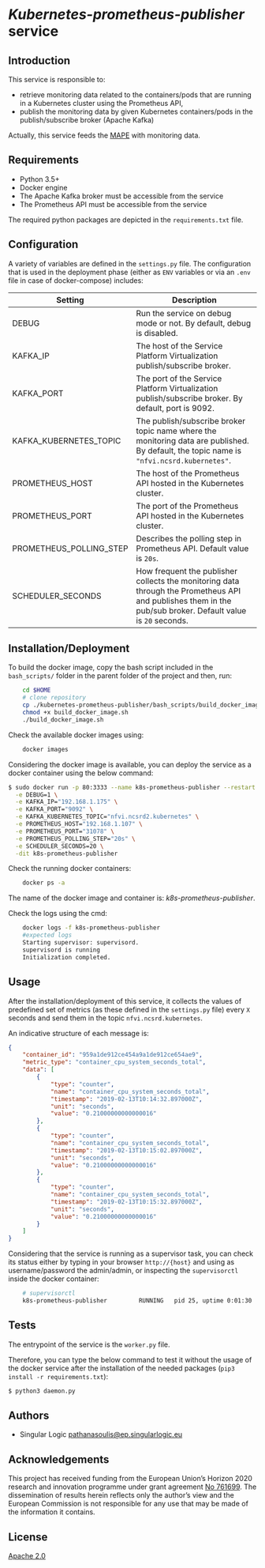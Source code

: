 # *Kubernetes-prometheus-publisher* service

## Introduction
This service is responsible to:
- retrieve monitoring data related to the containers/pods that are running in a Kubernetes cluster using the Prometheus API,
- publish the monitoring data by given Kubernetes containers/pods in the publish/subscribe broker (Apache Kafka)

Actually, this service feeds the [MAPE](https://github.com/5g-media/mape) with monitoring data.

## Requirements
- Python 3.5+
- Docker engine
- The Apache Kafka broker must be accessible from the service
- The Prometheus API must be accessible from the service

The required python packages are depicted in the `requirements.txt` file. 

## Configuration

A variety of variables are defined in the `settings.py`  file. The configuration that is used in the deployment phase (either as `ENV` variables or via an `.env` file in case of docker-compose) includes:

| **Setting** | **Description** |
| --- | --- |
| DEBUG | Run the service on debug mode or not. By default, debug is disabled. |
| KAFKA_IP | The host of the Service Platform Virtualization publish/subscribe broker. |
| KAFKA_PORT | The port of the Service Platform Virtualization publish/subscribe broker. By default, port is 9092. |
| KAFKA_KUBERNETES_TOPIC | The publish/subscribe broker topic name where the monitoring data are published. By default, the topic name is `"nfvi.ncsrd.kubernetes"`. | 
| PROMETHEUS_HOST | The host of the Prometheus API hosted in the Kubernetes cluster. | 
| PROMETHEUS_PORT | The port of the Prometheus API hosted in the Kubernetes cluster. | 
| PROMETHEUS_POLLING_STEP | Describes the polling step in Prometheus API. Default value is `20s`. | 
| SCHEDULER_SECONDS | How frequent the publisher collects the monitoring data through the Prometheus API and publishes them in the pub/sub broker. Default value is `20` seconds. | 

## Installation/Deployment

To build the docker image, copy the bash script included in the `bash_scripts/` folder in the parent folder of the project and then, run:
```bash
    cd $HOME
    # clone repository
    cp ./kubernetes-prometheus-publisher/bash_scripts/build_docker_image.sh .
    chmod +x build_docker_image.sh
    ./build_docker_image.sh
```

Check the available docker images using:
```bash
    docker images
```

Considering the docker image is available, you can deploy the service as a docker container using the below command:
```bash
$ sudo docker run -p 80:3333 --name k8s-prometheus-publisher --restart always \
  -e DEBUG=1 \
  -e KAFKA_IP="192.168.1.175" \
  -e KAFKA_PORT="9092" \
  -e KAFKA_KUBERNETES_TOPIC="nfvi.ncsrd2.kubernetes" \
  -e PROMETHEUS_HOST="192.168.1.107" \
  -e PROMETHEUS_PORT="31078" \
  -e PROMETHEUS_POLLING_STEP="20s" \
  -e SCHEDULER_SECONDS=20 \
  -dit k8s-prometheus-publisher
```

Check the running docker containers:
```bash
    docker ps -a
```
The name of the docker image and container is:  *k8s-prometheus-publisher*.

Check the logs using the cmd:
```bash
    docker logs -f k8s-prometheus-publisher
    #expected logs
    Starting supervisor: supervisord.
    supervisord is running
    Initialization completed.
```


## Usage

After the installation/deployment of this service, it collects the
values of predefined set of metrics (as these defined in the
`settings.py` file) every `X` seconds and send them in the topic
`nfvi.ncsrd.kubernetes`.

An indicative structure of each message is:
```json
{
    "container_id": "959a1de912ce454a9a1de912ce654ae9",
    "metric_type": "container_cpu_system_seconds_total",
    "data": [
        {
            "type": "counter",
            "name": "container_cpu_system_seconds_total",
            "timestamp": "2019-02-13T10:14:32.897000Z",
            "unit": "seconds",
            "value": "0.21000000000000016"
        },
        {
            "type": "counter",
            "name": "container_cpu_system_seconds_total",
            "timestamp": "2019-02-13T10:15:02.897000Z",
            "unit": "seconds",
            "value": "0.21000000000000016"
        },
        {
            "type": "counter",
            "name": "container_cpu_system_seconds_total",
            "timestamp": "2019-02-13T10:15:32.897000Z",
            "unit": "seconds",
            "value": "0.21000000000000016"
        }
    ]
}
```

Considering that the service is running as a supervisor task, you can check its status either by typing in your browser `http://{host}` and using as username/password the admin/admin, or inspecting the `supervisorctl` inside the docker container:
```bash
    # supervisorctl
    k8s-prometheus-publisher         RUNNING   pid 25, uptime 0:01:30
```


## Tests

The entrypoint of the service is the `worker.py` file.

Therefore, you can type the below command to test it without the usage of the docker service after the installation of the needed packages (`pip3 install -r requirements.txt`):
```bash
$ python3 daemon.py
```

## Authors
- Singular Logic <pathanasoulis@ep.singularlogic.eu>

## Acknowledgements
This project has received funding from the European Union’s Horizon 2020 research and innovation programme under grant agreement [No 761699](http://www.5gmedia.eu/). The dissemination of results herein reflects only the author’s view and the European Commission is not responsible for any use that may be made 
of the information it contains.

## License
[Apache 2.0](LICENSE.md)
